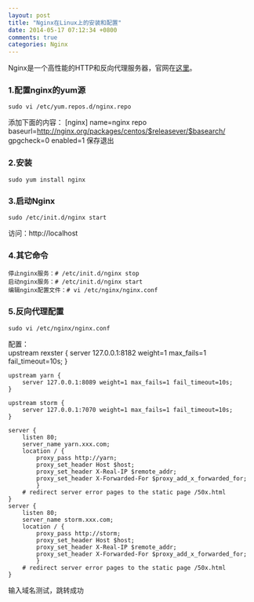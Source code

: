 ```yaml
---
layout: post
title: "Nginx在Linux上的安装和配置"
date: 2014-05-17 07:12:34 +0800
comments: true
categories: Nginx
---
```

Nginx是一个高性能的HTTP和反向代理服务器，官网在[这里](http://nginx.org/)。

### 1.配置nginx的yum源 ###
    sudo vi /etc/yum.repos.d/nginx.repo
添加下面的内容：
    [nginx]
    name=nginx repo 
    baseurl=http://nginx.org/packages/centos/$releasever/$basearch/ 
    gpgcheck=0 
    enabled=1
保存退出
### 2.安装 ###
    sudo yum install nginx
 
### 3.启动Nginx ###
    sudo /etc/init.d/nginx start
访问：http://localhost
 
### 4.其它命令 ###
    停止nginx服务：# /etc/init.d/nginx stop 
    启动nginx服务：# /etc/init.d/nginx start 
    编辑nginx配置文件：# vi /etc/nginx/nginx.conf
### 5.反向代理配置 ###
    sudo vi /etc/nginx/nginx.conf
配置：  
    upstream rexster {
    	server 127.0.0.1:8182 weight=1 max_fails=1 fail_timeout=10s;
    }
    
    upstream yarn {
    	server 127.0.0.1:8089 weight=1 max_fails=1 fail_timeout=10s;
    }
    
    upstream storm {
    	server 127.0.0.1:7070 weight=1 max_fails=1 fail_timeout=10s;
    }
    
    server {
    	listen 80;
    	server_name yarn.xxx.com;
    	location / {
    		proxy_pass http://yarn;
    		proxy_set_header Host $host;
    		proxy_set_header X-Real-IP $remote_addr;
    		proxy_set_header X-Forwarded-For $proxy_add_x_forwarded_for;
    		}
    	# redirect server error pages to the static page /50x.html
    }
    server {
    	listen 80;
    	server_name storm.xxx.com;
    	location / {
    		proxy_pass http://storm;
    		proxy_set_header Host $host;
    		proxy_set_header X-Real-IP $remote_addr;
    		proxy_set_header X-Forwarded-For $proxy_add_x_forwarded_for;
    		}
    	# redirect server error pages to the static page /50x.html
    }
输入域名测试，跳转成功

